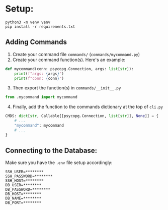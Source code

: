 # Setup:

```console
python3 -m venv venv
pip install -r requirements.txt
```

## Adding Commands

1. Create your command file `commands/` (`commands/mycommand.py`)
2. Create your command function(s). Here's an example:

``` python
def mycommand(conn: psycopg.Connection, args: list[str]):
    print(f"args: {args}")
    print(f"conn: {conn}")
```

3. Then export the function(s) in `commands/__init__.py`

``` python
from .mycommand import mycommand
```

4. Finally, add the function to the commands dictionary at the top of `cli.py`

``` python
CMDS: dict[str, Callable[[psycopg.Connection, list[str]], None]] = {
    # ...
    "mycommand": mycommand
    # ...
}
```

## Connecting to the Database:

Make sure you have the `.env` file setup accordingly:

```
SSH_USER=********
SSH_PASSWORD=********
SSH_HOST=********
DB_USER=********
DB_PASSWORD=********
DB_HOST=********
DB_NAME=********
DB_PORT=********
```
